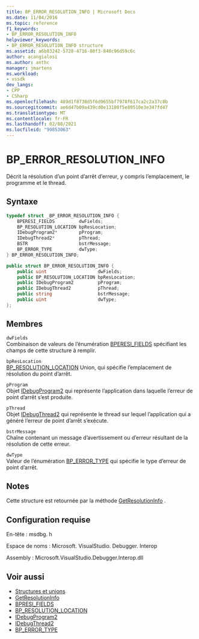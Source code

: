 ```yaml
---
title: BP_ERROR_RESOLUTION_INFO | Microsoft Docs
ms.date: 11/04/2016
ms.topic: reference
f1_keywords:
- BP_ERROR_RESOLUTION_INFO
helpviewer_keywords:
- BP_ERROR_RESOLUTION_INFO structure
ms.assetid: a6b83242-5728-4716-80f3-840c96d59c6c
author: acangialosi
ms.author: anthc
manager: jmartens
ms.workload:
- vssdk
dev_langs:
- CPP
- CSharp
ms.openlocfilehash: 489d1f8738d5f6d9655bf7978f617ca2c2a37c8b
ms.sourcegitcommit: ae6d47b09a439cd0e13180f5e89510e3e347fd47
ms.translationtype: MT
ms.contentlocale: fr-FR
ms.lasthandoff: 02/08/2021
ms.locfileid: "99853063"
---
```

# <a name="bp_error_resolution_info"></a>BP_ERROR_RESOLUTION_INFO
Décrit la résolution d’un point d’arrêt d’erreur, y compris l’emplacement, le programme et le thread.

## <a name="syntax"></a>Syntaxe

```cpp
typedef struct _BP_ERROR_RESOLUTION_INFO {
    BPERESI_FIELDS         dwFields;
    BP_RESOLUTION_LOCATION bpResLocation;
    IDebugProgram2*        pProgram;
    IDebugThread2*         pThread;
    BSTR                   bstrMessage;
    BP_ERROR_TYPE          dwType;
} BP_ERROR_RESOLUTION_INFO;
```

```csharp
public struct BP_ERROR_RESOLUTION_INFO {
    public uint                   dwFields;
    public BP_RESOLUTION_LOCATION bpResLocation;
    public IDebugProgram2         pProgram;
    public IDebugThread2          pThread;
    public string                 bstrMessage;
    public uint                   dwType;
};
```

## <a name="members"></a>Membres
`dwFields`\
Combinaison de valeurs de l’énumération [BPERESI_FIELDS](../../../extensibility/debugger/reference/bperesi-fields.md) spécifiant les champs de cette structure à remplir.

`bpResLocation`\
[BP_RESOLUTION_LOCATION](../../../extensibility/debugger/reference/bp-resolution-location.md) Union, qui spécifie l’emplacement de résolution du point d’arrêt.

`pProgram`\
Objet [IDebugProgram2](../../../extensibility/debugger/reference/idebugprogram2.md) qui représente l’application dans laquelle l’erreur de point d’arrêt s’est produite.

`pThread`\
Objet [IDebugThread2](../../../extensibility/debugger/reference/idebugthread2.md) qui représente le thread sur lequel l’application qui a généré l’erreur de point d’arrêt s’exécute.

`bstrMessage`\
Chaîne contenant un message d’avertissement ou d’erreur résultant de la résolution de cette erreur.

`dwType`\
Valeur de l’énumération [BP_ERROR_TYPE](../../../extensibility/debugger/reference/bp-error-type.md) qui spécifie le type d’erreur de point d’arrêt.

## <a name="remarks"></a>Notes
Cette structure est retournée par la méthode [GetResolutionInfo](../../../extensibility/debugger/reference/idebugerrorbreakpointresolution2-getresolutioninfo.md) .

## <a name="requirements"></a>Configuration requise
En-tête : msdbg. h

Espace de noms : Microsoft. VisualStudio. Debugger. Interop

Assembly : Microsoft.VisualStudio.Debugger.Interop.dll

## <a name="see-also"></a>Voir aussi
- [Structures et unions](../../../extensibility/debugger/reference/structures-and-unions.md)
- [GetResolutionInfo](../../../extensibility/debugger/reference/idebugerrorbreakpointresolution2-getresolutioninfo.md)
- [BPRESI_FIELDS](../../../extensibility/debugger/reference/bpresi-fields.md)
- [BP_RESOLUTION_LOCATION](../../../extensibility/debugger/reference/bp-resolution-location.md)
- [IDebugProgram2](../../../extensibility/debugger/reference/idebugprogram2.md)
- [IDebugThread2](../../../extensibility/debugger/reference/idebugthread2.md)
- [BP_ERROR_TYPE](../../../extensibility/debugger/reference/bp-error-type.md)
